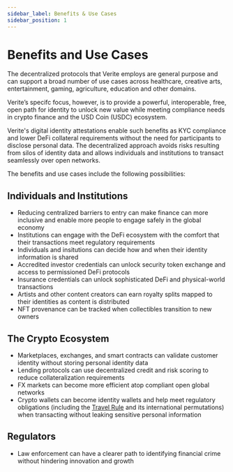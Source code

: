 ```yaml
---
sidebar_label: Benefits & Use Cases
sidebar_position: 1
---
```


# Benefits and Use Cases

The decentralized protocols that Verite employs are general purpose and can support a broad number of use cases across healthcare, creative arts, entertainment, gaming, agriculture, education and other domains.

Verite’s specifc focus, however, is to provide a powerful, interoperable, free, open path for identity to unlock new value while meeting compliance needs in crypto finance and the USD Coin (USDC) ecosystem.

Verite's digital identity attestations enable such benefits as KYC compliance and lower DeFi collateral requirements without the need for participants to disclose personal data. The decentralized approach avoids risks resulting from silos of identity data and allows individuals and institutions to transact seamlessly over open networks.

The benefits and use cases include the following possibilities:

## Individuals and Institutions

- Reducing centralized barriers to entry can make finance can more inclusive and enable more people to engage safely in the global economy
- Institutions can engage with the DeFi ecosystem with the comfort that their transactions meet regulatory requirements
- Individuals and insitutions can decide how and when their identity information is shared
- Accredited investor credentials can unlock security token exchange and access to permissioned DeFi protocols
- Insurance credentials can unlock sophisticated DeFi and physical-world transactions
- Artists and other content creators can earn royalty splits mapped to their identities as content is distributed
- NFT provenance can be tracked when collectibles transition to new owners

## The Crypto Ecosystem

- Marketplaces, exchanges, and smart contracts can validate customer identity without storing personal identity data
- Lending protocols can use decentralized credit and risk scoring to reduce collateralization requirements
- FX markets can become more efficient atop compliant open global networks
- Crypto wallets can become identity wallets and help meet regulatory obligations (including the [Travel Rule](../patterns/travel-rule.md) and its international permutations) when transacting without leaking sensitive personal information

## Regulators

- Law enforcement can have a clearer path to identifying financial crime without hindering innovation and growth
